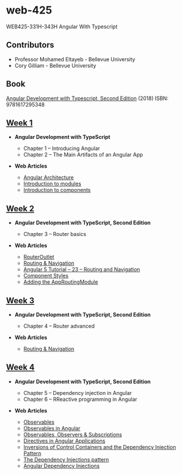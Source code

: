 # web-425
WEB425-331H-343H Angular With Typescript

## Contributors

* Professor Mohamed Eltayeb - Bellevue University
* Cory Gilliam - Bellevue University

## Book
[Angular Development with Typescript, Second Edition](https://www.manning.com/books/angular-development-with-typescript-second-edition?query=9781617295348#toc) (2018) ISBN: 9781617295348

[Week 1](https://github.com/imaaxa/web-425/tree/master/week-1)
------
* **Angular Development with TypeScript**
  * Chapter 1 – Introducing Angular
  * Chapter 2 – The Main Artifacts of an Angular App

* **Web Articles**
  * [Angular Architecture](https://angular.io/guide/architecture)
  * [Introduction to modules](https://angular.io/guide/architecture-modules)
  * [Introduction to components](https://angular.io/guide/architecture-components)

[Week 2](https://github.com/imaaxa/web-425/tree/master/week-2)
------
* **Angular Development with TypeScript, Second Edition**
  * Chapter 3 – Router basics

* **Web Articles**
  * [RouterOutlet](https://angular.io/api/router/RouterOutlet)
  * [Routing & Navigation](https://angular.io/guide/router)
  * [Angular 5 Tutorial – 23 – Routing and Navigation](https://youtu.be/Nehk4tBxD4o)
  * [Component Styles](https://angular.io/guide/component-styles)
  * [Adding the AppRoutingModule](https://angular.io/tutorial/toh-pt5)

[Week 3](https://github.com/imaaxa/web-425/tree/master/week-3)
------
* **Angular Development with TypeScript, Second Edition**
  * Chapter 4 – Router advanced

* **Web Articles**
  * [Routing & Navigation](https://angular.io/guide/router)

[Week 4](https://github.com/imaaxa/web-425/tree/master/week-4)
------
* **Angular Development with TypeScript, Second Edition**
  * Chapter 5 – Dependency injection in Angular
  * Chapter 6 – RReactive programming in Angular

* **Web Articles**
  * [Observables](https://angular.io/guide/observables)
  * [Observables in Angular](https://angular.io/guide/observables-in-angular)
  * [Observables, Observers & Subscriptions](https://youtu.be/Tux1nhBPl_w)
  * [Directives in Angular Applications](https://youtu.be/LtT01ZCHRjk)
  * [Inversions of Control Containers and the Dependency Injection Pattern](https://martinfowler.com/articles/injection.html)
  * [The Dependency Injections pattern](https://stackify.com/dependency-injection/)
  * [Angular Dependency Injections](https://angular.io/guide/dependency-injection)
